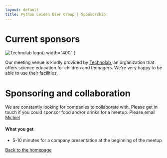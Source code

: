 ```yaml
---
layout: default
title: Python Leiden User Group | Sponsorship
---
```


# Current sponsors

![Technolab logo](/images/logo-technolab.svg){: width="400" }

Our meeting venue is kindly provided by
[Technolab](https://www.technolableiden.nl/), an organization that offers
science education for children and teenagers. We're very happy to be able to
use their facilities.

# Sponsoring and collaboration

We are constantly looking for companies to collaborate with. Please get in
touch if you could sponsor food and/or drinks for a meetup. Please email
[Michiel](mailto:mb@x14.nl)

#### What you get

- 5-10 minutes for a company presentation at the beginning of the meetup

[Back to the homepage](/)
